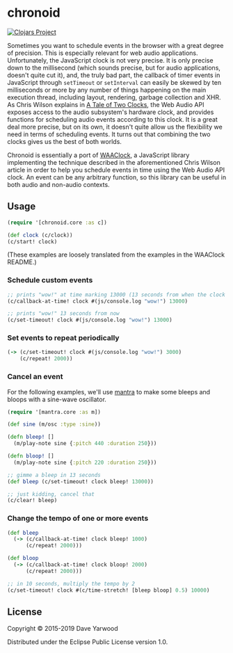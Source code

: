 # chronoid

[![Clojars Project](https://img.shields.io/clojars/v/io.djy/chronoid.svg)](http://clojars.org/io.djy/chronoid)

Sometimes you want to schedule events in the browser with a great degree of precision. This is especially relevant for web audio applications. Unfortunately, the JavaScript clock is not very precise. It is only precise down to the millisecond (which sounds precise, but for audio applications, doesn't quite cut it),
and, the truly bad part, the callback of timer events in JavaScript through `setTimeout` or `setInterval` can easily be skewed by ten milliseconds
or more by any number of things happening on the main execution thread, including layout, rendering, garbage collection and XHR.
As Chris Wilson explains in [A Tale of Two Clocks](http://www.html5rocks.com/en/tutorials/audio/scheduling), the Web Audio API exposes access to the audio subsystem's hardware clock, and provides functions for scheduling audio events according to this clock. It is a great deal more precise, but on its own, it doesn't quite allow us the flexibility we need in terms of scheduling events.
It turns out that combining the two clocks gives us the best of both worlds.

Chronoid is essentially a port of [WAAClock](https://github.com/sebpiq/WAAClock), a JavaScript library implementing the technique described in the aforementioned Chris Wilson article in order to help you schedule events in time using the Web Audio API clock. An event can be any arbitrary function, so this library can be useful in both audio and non-audio contexts.

## Usage

```clojure
(require '[chronoid.core :as c])

(def clock (c/clock))
(c/start! clock)
```

(These examples are loosely translated from the examples in the WAAClock README.)

### Schedule custom events

```clojure
;; prints "wow!" at time marking 13000 (13 seconds from when the clock started)
(c/callback-at-time! clock #(js/console.log "wow!") 13000)

;; prints "wow!" 13 seconds from now
(c/set-timeout! clock #(js/console.log "wow!") 13000)
```

### Set events to repeat periodically

```clojure
(-> (c/set-timeout! clock #(js/console.log "wow!") 3000)
    (c/repeat! 2000))
```

### Cancel an event

For the following examples, we'll use [mantra](http://github.com/daveyarwood/mantra) to make some bleeps and bloops with a sine-wave oscillator.

```clojure
(require '[mantra.core :as m])

(def sine (m/osc :type :sine))

(defn bleep! []
  (m/play-note sine {:pitch 440 :duration 250}))

(defn bloop! []
  (m/play-note sine {:pitch 220 :duration 250}))

;; gimme a bleep in 13 seconds
(def bleep (c/set-timeout! clock bleep! 13000))

;; just kidding, cancel that
(c/clear! bleep)
```

### Change the tempo of one or more events

```clojure
(def bleep
  (-> (c/callback-at-time! clock bleep! 1000)
      (c/repeat! 2000)))

(def bloop
  (-> (c/callback-at-time! clock bloop! 2000)
      (c/repeat! 2000)))

;; in 10 seconds, multiply the tempo by 2
(c/set-timeout! clock #(c/time-stretch! [bleep bloop] 0.5) 10000)
```

## License

Copyright © 2015-2019 Dave Yarwood

Distributed under the Eclipse Public License version 1.0.

